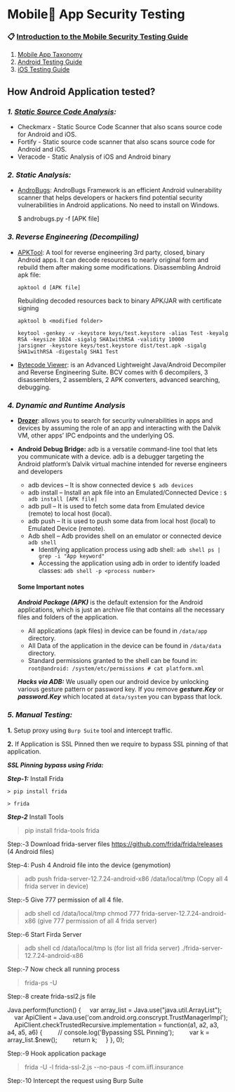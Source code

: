 # Mobile📱 App Security Testing

### 📋 [Introduction to the Mobile Security Testing Guide](https://mobile-security.gitbook.io/mobile-security-testing-guide/overview/0x03-overview)
1. [Mobile App Taxonomy](https://mobile-security.gitbook.io/mobile-security-testing-guide/overview/0x04a-mobile-app-taxonomy)
2. [Android Testing Guide](https://mobile-security.gitbook.io/mobile-security-testing-guide/android-testing-guide/0x05a-platform-overview)
3. [iOS Testing Guide](https://mobile-security.gitbook.io/mobile-security-testing-guide/ios-testing-guide/0x06a-platform-overview)

## How Android Application tested?
### ***1. [Static Source Code Analysis](https://owasp.org/www-community/Source_Code_Analysis_Tools):***
  - Checkmarx - Static Source Code Scanner that also scans source code for Android and iOS.
  - Fortify - Static source code scanner that also scans source code for Android and iOS.
  - Veracode - Static Analysis of iOS and Android binary

### ***2. Static Analysis:***
  - [AndroBugs](https://github.com/AndroBugs/AndroBugs_Framework): AndroBugs Framework is an efficient Android vulnerability scanner that helps developers or hackers find potential security vulnerabilities in Android applications. No need to install on Windows.
  
    $ androbugs.py -f [APK file] 
 
### ***3. Reverse Engineering (Decompiling)***
  - [APKTool](https://github.com/iBotPeaches/Apktool): A tool for reverse engineering 3rd party, closed, binary Android apps. It can decode resources to nearly original form and rebuild them after making some modifications.
    Disassembling Android apk file:
                  
        apktool d [APK file]
    
    Rebuilding decoded resources back to binary APK/JAR with certificate signing
	   
        apktool b <modified folder>
        
        keytool -genkey -v -keystore keys/test.keystore -alias Test -keyalg RSA -keysize 1024 -sigalg SHA1withRSA -validity 10000
        jarsigner -keystore keys/test.keystore dist/test.apk -sigalg SHA1withRSA -digestalg SHA1 Test
  
  - [Bytecode Viewer](https://github.com/Konloch/bytecode-viewer): is an Advanced Lightweight Java/Android Decompiler and Reverse Engineering Suite. BCV comes with 6 decompilers, 3 disassemblers, 2 assemblers, 2 APK converters, advanced searching, debugging.

        

### ***4. Dynamic and Runtime Analysis***
  - **[Drozer](https://github.com/FSecureLABS/drozer)**: allows you to search for security vulnerabilities in apps and devices by assuming the role of an app and interacting with the Dalvik VM, other apps’ IPC endpoints and the underlying OS.
  
  - **Android Debug Bridge:** adb is a versatile command-line tool that lets you communicate with a device. adb is a debugger targeting the Android platform’s Dalvik virtual machine intended for reverse engineers and developers
    - adb devices – It is show connected device ```$ adb devices ``` 
    - adb install – Install an apk file into an Emulated/Connected Device : ``` $ adb install [APK file] ```
    - adb pull – It is used to fetch some data from Emulated device (remote) to local host (local).
    - adb push – It is used to push some data from local host (local) to Emulated Device (remote).
    - Adb shell – Adb provides shell on an emulator or connected device ``` adb shell ```
      - Identifying application process using adb shell: ``` adb shell ps | grep -i "App keyword" ```
      - Accessing the application using adb in order to identify loaded classes: ``` adb shell -p <process number> ```

    #### Some Important notes
    
     ***Android Package (APK)*** is the default extension for the Android applications, which is just an archive file that contains all the necessary files and folders of the application.
  
     - All applications (apk files) in device can be found in ``` /data/app ``` directory.
     - All Data of the application in the device can be found in ```/data/data``` directory.
     - Standard permissions granted to the shell can be found in: ``` root@android: /system/etc/permissions # cat platform.xml ```
 
 
     ***Hacks via ADB:*** We usually open our android device by unlocking various gesture pattern or password key.
      If you remove ***gesture.Key*** or ***password.Key*** which located at ```data/system``` you can bypass that lock.
 
### ***5. Manual Testing:***  
    
   **1.** Setup proxy using ``Burp Suite`` tool and intercept traffic.
 
   **2.** If Application is SSL Pinned then we require to bypass SSL pinning of that application.
 
   ***SSL Pinning bypass using Frida:***
   
   ***Step-1:*** Install Frida

	> pip install frida 
 
 	> frida 
	
   ***Step-2*** Install Tools

>pip install frida-tools
>frida


Step:-3 Download frida-server files
https://github.com/frida/frida/releases (4 Android files)


Step-4: Push 4 Android file into the device (genymotion)
>adb push frida-server-12.7.24-android-x86 /data/local/tmp (Copy all 4 frida server in device)


Step:-5 Give 777 permission of all 4 file.

>adb shell
>cd /data/local/tmp
>chmod 777 frida-server-12.7.24-android-x86 (give 777 permission of all 4 frida server)


Step:-6 Start Firda Server
>adb shell
>cd /data/local/tmp
>ls (for list all frida server)
>./frida-server-12.7.24-android-x86


Step:-7 Now check all running process  
>frida-ps -U


Step:-8 create frida-ssl2.js file

Java.perform(function() {
    var array_list = Java.use("java.util.ArrayList");
    var ApiClient = Java.use('com.android.org.conscrypt.TrustManagerImpl');
    ApiClient.checkTrustedRecursive.implementation = function(a1, a2, a3, a4, a5, a6) {
        // console.log('Bypassing SSL Pinning');
        var k = array_list.$new();
        return k;
    }
}, 0);


Step:-9 Hook application package 

>frida -U -l frida-ssl-2.js --no-paus -f com.iifl.insurance


Step:-10 Intercept the request using Burp Suite


  	
